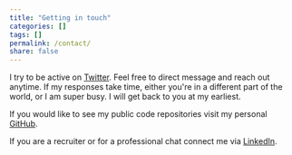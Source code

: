 ```yaml
---
title: "Getting in touch"
categories: []
tags: []
permalink: /contact/
share: false
---
```


I try to be active on
<a
    href="https://twitter.com/{{ site.author.twitter }}" target="_blank" rel="nofollow noopener noreferrer">
    <i class="fab fa-fw fa-twitter-square" aria-hidden="true"></i><span class="label">Twitter</span></a>.
Feel free to direct message and reach out anytime. If my responses take time, either you're in a different part of the world, or I am super busy. I will get back to you at my earliest.

If you would like to see my public code repositories visit my personal
<a
    href="https://github.com/{{ site.author.github }}" target="_blank" rel="nofollow noopener noreferrer">
    <i class="fab fa-fw fa-github" aria-hidden="true"></i><span class="label">GitHub</span></a>.

If you are a recruiter or for a professional chat connect me via
<a
    href="https://www.linkedin.com/in/{{ site.author.linkedin }}" itemprop="sameAs" target="_blank" rel="nofollow noopener noreferrer">
    <i class="fab fa-fw fa-linkedin" aria-hidden="true"></i><span class="label">LinkedIn</span></a>.